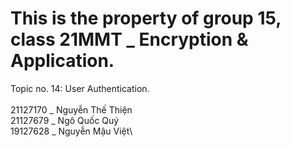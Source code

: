 # This is the property of group 15, class 21MMT _ Encryption & Application.
Topic no. 14: User Authentication.\
\
21127170 _ Nguyễn Thế Thiện\
21127679 _ Ngô Quốc Quý\
19127628 _ Nguyễn Mậu Việt\
